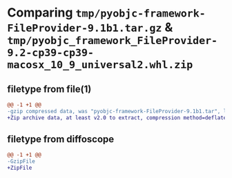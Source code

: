 # Comparing `tmp/pyobjc-framework-FileProvider-9.1b1.tar.gz` & `tmp/pyobjc_framework_FileProvider-9.2-cp39-cp39-macosx_10_9_universal2.whl.zip`

## filetype from file(1)

```diff
@@ -1 +1 @@
-gzip compressed data, was "pyobjc-framework-FileProvider-9.1b1.tar", last modified: Sun Mar 26 11:24:27 2023, max compression
+Zip archive data, at least v2.0 to extract, compression method=deflate
```

## filetype from diffoscope

```diff
@@ -1 +1 @@
-GzipFile
+ZipFile
```

